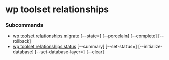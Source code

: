# wp toolset relationships

### Subcommands

- [wp toolset relationships migrate](./relationships/migrate.md) \[--state=<state-value>] \[--porcelain] \[--complete] \[--rollback]
- [wp toolset relationships status](./relationships/status.md) \[--summary] \[--set-status=<status>] \[--initialize-database] \[--set-database-layer=<version>] \[--clear]
